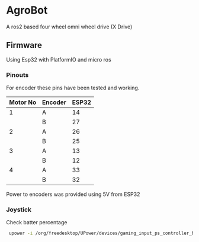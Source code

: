 
# AgroBot

A ros2 based four wheel omni wheel drive (X Drive)

## Firmware

Using Esp32 with PlatformIO and micro ros

### Pinouts

For encoder these pins have been tested and working.

|  Motor No | Encoder | ESP32 |
|-----------|---------|-------|
|    1      | A       |  14   |
|           | B       |  27   |
|    2      | A       |  26   |
|           | B       |  25   |
|    3      | A       |  13   |
|           | B       |  12   |
|    4      | A       |  33   |
|           | B       |  32   |

Power to encoders was provided using 5V from ESP32

### Joystick

Check batter percentage

```bash
 upower -i /org/freedesktop/UPower/devices/gaming_input_ps_controller_battery_98ob6oe9oacoe2
```
